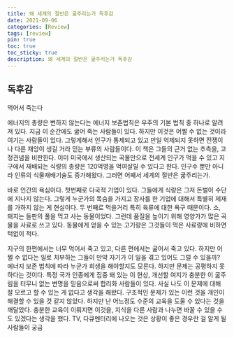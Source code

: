 ```yaml
---
title: 왜 세계의 절반은 굶주리는가 독후감
date: 2021-09-06
categories: [Review]
tags: [review]
pin: true
toc: true
toc_sticky: true
description: 왜 세계의 절반은 굶주리는가 독후감
---
```


## __독후감__

먹어서 죽는다

에너지의 총량은 변하지 않는다는 에너지 보존법칙은 우주의 기본 법칙 중 하나로 알려져 있다. 지금 이 순간에도 굶어 죽는 사람들이 있다. 하지만 이것은 어쩔 수 없는 것이라 여기는 사람들이 있다. 그렇게해서 인구가 통제되고 있고 만일 억제되지 못하면 전쟁이나 다른 재앙이 생길 거라 믿는 부류의 사람들이다. 이 책은 그들의 근거 없는 추측을, 고정관념을 비판한다. 이미 미국에서 생산되는 곡물만으로 전세계 인구가 먹을 수 있고 지구에서 재배되는 식량의 총량은 120억명을 먹여살릴 수 있다고 한다. 인구수 뿐만 아니라 인류의 식물재배기술도 증가해왔다. 그러면 어쨰서 세계의 절반은 굶주리는가.    
    
바로 인간의 욕심이다. 첫번째로 다국적 기업이 있다. 그들에게 식량은 그저 돈벌이 수단에 지나지 않는다. 그렇게 누군가의 목숨을 가지고 장사를 한 기업에 대해서 특별히 제재를 가하지 않는 게 현실이다. 두 번째로 먹을거리 특히 육류에 대한 욕구 때문이다. 소, 돼지는 들판의 풀을 먹고 사는 동물이었다. 그런데 품질을 높이기 위해 영양가가 많은 곡물을 사료로 쓰고 있다. 동물에게 얻을 수 있는 고기랑은 그것들이 먹은 사료량에 비하면 턱없이 적다.    
    
지구의 한편에서는 너무 먹어서 죽고 있고, 다른 편에서는 굶어서 죽고 있다. 하지만 어쩔 수 없다는 일로 치부하는 그들이 만약 자기가 이 일을 겪고 있어도 그럴 수 있을까? 에너지 보존 법칙에 따라 누군가 희생을 해야할지도 모른다. 하지만 문제는 공평하지 못하다는 것이다. 특정 국가 인종에게 집중 돼 있는 이 현상, 개선할 여지가 충분한 이 굶주림을 터무니 없는 변명을 믿음으로써 합리화 사람들이 있다. 사실 나도 이 문제에 대해 잘 모르고 할 수 있는 게 없다고 생각을 해왔다. 구조적인 문제가 있는 이런 것을 개인이 해결할 수 있을 것 같지 않았다. 하지만 난 어느정도 수준의 교육을 도울 수 있다는 것을 깨달았다. 충분한 교육이 이뤄지면 이것을, 지식을 다른 사람과 나누면 바꿀 수 있을 수도 있겠다는 생각을 했다. TV, 다큐멘터리에 나오는 것은 상황이 좋은 경우란 걸 알게 될 사람들이 궁금
